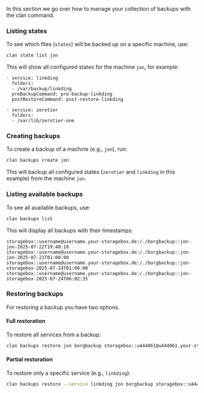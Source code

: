 

In this section we go over how to manage your collection of backups with the clan command.

### Listing states

To see which files (`states`) will be backed up on a specific machine, use:

```bash
clan state list jon
```

This will show all configured states for the machine `jon`, for example:

```text
· service: linkding
  folders:
  - /var/backup/linkding
  preBackupCommand: pre-backup-linkding
  postRestoreCommand: post-restore-linkding

· service: zerotier
  folders:
  - /var/lib/zerotier-one
```

### Creating backups

To create a backup of a machine (e.g., `jon`), run:

```bash
clan backups create jon
```

This will backup all configured states (`zerotier` and `linkding` in this
example) from the machine `jon`.

### Listing available backups

To see all available backups, use:

```bash
clan backups list
```

This will display all backups with their timestamps:

```text
storagebox::username@username.your-storagebox.de:/./borgbackup::jon-jon-2025-07-22T19:40:10
storagebox::username@username.your-storagebox.de:/./borgbackup::jon-jon-2025-07-23T01:00:00
storagebox::username@username.your-storagebox.de:/./borgbackup::jon-storagebox-2025-07-24T01:00:00
storagebox::username@username.your-storagebox.de:/./borgbackup::jon-storagebox-2025-07-24T06:02:35
```

### Restoring backups

For restoring a backup you have two options.

#### Full restoration

To restore all services from a backup:

```bash
clan backups restore jon borgbackup storagebox::u444061@u444061.your-storagebox.de:/./borgbackup::jon-storagebox-2025-07-24T06:02:35
```

#### Partial restoration

To restore only a specific service (e.g., `linkding`):

```bash
clan backups restore --service linkding jon borgbackup storagebox::u444061@u444061.your-storagebox.de:/./borgbackup::jon-storagebox-2025-07-24T06:02:35
```


